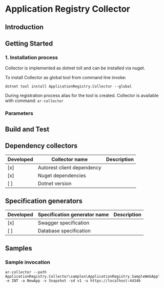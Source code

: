 # Application Registry Collector

## Introduction

## Getting Started

### 1. Installation process

Collector is implemented as dotnet toll and can be installed via nuget.

To install Collector as global tool from command line invoke:

```shell
dotnet tool install ApplicationRegistry.Collector --global
```

During registration process alias for the tool is created.
Collector is available with command: `ar-collector`

### Parameters

## Build and Test

## Dependency collectors

| Developed | Collector name             | Description |
| --------- | -------------------------- | ----------- |
| [x]       | Autorest client dependency |             |
| [x]       | Nuget dependencies         |             |
| [ ]       | Dotnet version             |             |

## Specification generators

| Developed | Specification generator name | Description |
| --------- | ---------------------------- | ----------- |
| [x]       | Swagger specification        |             |
| [ ]       | Database specification       |             |

## Samples

### Sample invocation

```shell
ar-collector --path ApplicationRegistry.Collector\samples\ApplicationRegistry.SampleWebApplication\ApplicationRegistry.SampleWebApplication.csproj -e INT -a NewApp -v Snapshot -sd v1 -u https://localhost:44346
```
